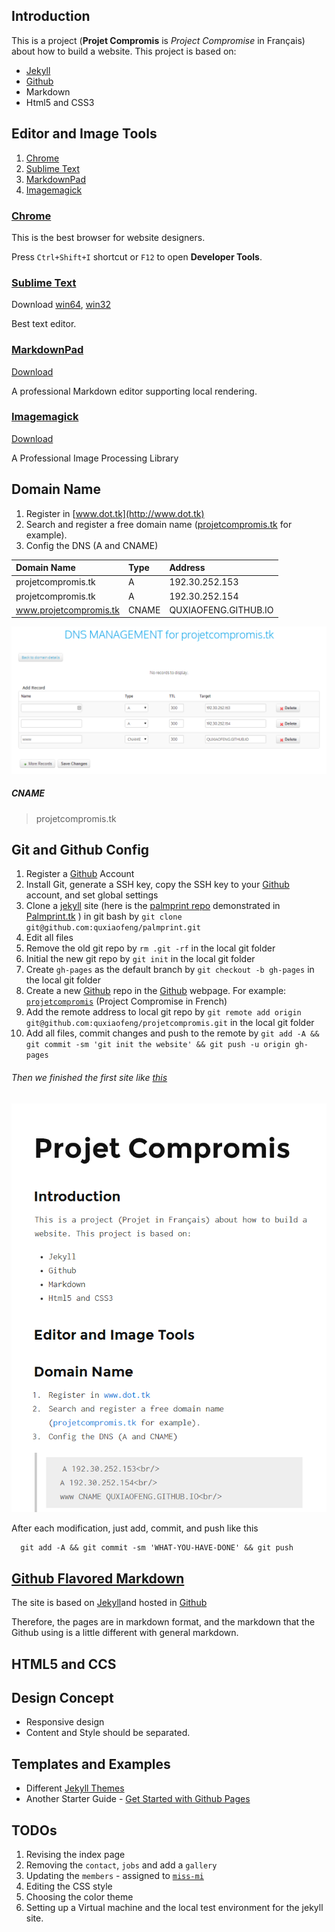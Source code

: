 Introduction
-------

This is a project (**Projet Compromis** is *Project Compromise* in Français) about how to build a website.
This project is based on:

+ [Jekyll](http://jekyllrb.com/)
+ [Github](https://github.com/)
+ Markdown
+ Html5 and CSS3

Editor and Image Tools
------------------------

1. [Chrome](https://www.google.com/chrome/browser/)
1. [Sublime Text](http://www.sublimetext.com/)
2. [MarkdownPad](http://markdownpad.com/)
3. [Imagemagick](http://www.imagemagick.org/)

### [Chrome](https://www.google.com/chrome/browser/) 

This is the best browser for website designers. 

Press `Ctrl+Shift+I` shortcut or `F12` to open **Developer Tools**.

### [Sublime Text](http://www.sublimetext.com/)

Download [win64](http://c758482.r82.cf2.rackcdn.com/Sublime%20Text%20Build%203059%20x64%20Setup.exe), [win32](http://c758482.r82.cf2.rackcdn.com/Sublime%20Text%20Build%203059%20Setup.exe)

Best text editor.

### [MarkdownPad](http://markdownpad.com/)

[Download](http://markdownpad.com/download/markdownpad2-setup.exe)

A professional Markdown editor supporting local rendering.

### [Imagemagick](http://www.imagemagick.org/)

[Download](http://www.imagemagick.org/download/binaries/ImageMagick-6.8.9-7-Q16-x64-dll.exe)

A Professional Image Processing Library


Domain Name
------

1. Register in [www.dot.tk](http://www.dot.tk)
2. Search and register a free domain name ([projetcompromis.tk](http://projetcompromis.tk) for example).
3. Config the DNS (A and CNAME)

| Domain Name           | Type  | Address               |
|:-------------------   |:---   |:----------------      |
|projetcompromis.tk     |  A    | 192.30.252.153        |
|projetcompromis.tk     |  A    | 192.30.252.154        |
|www.projetcompromis.tk | CNAME | QUXIAOFENG.GITHUB.IO  |

[![DNS Config in dot.tk](/images/dnsconfig.png)](/images/dnsconfig.png)

##### CNAME

>    projetcompromis.tk


Git and Github Config
----------------

1. Register a [Github](https://github.com/) Account
2. Install Git, generate a SSH key, copy the SSH key to your [Github](https://github.com/) account, and set global settings
3. Clone a [jekyll](http://jekyllrb.com/) site (here is the [palmprint repo](https://github.com/quxiaofeng/palmprint) demonstrated in [Palmprint.tk](http://palmprint.tk/) ) in git bash by `git clone git@github.com:quxiaofeng/palmprint.git`
4. Edit all files
5. Remove the old git repo by `rm .git -rf` in the local git folder
6. Initial the new git repo by `git init` in the local git folder
7. Create `gh-pages` as the default branch by `git checkout -b gh-pages` in the local git folder
8. Create a new [Github](https://github.com/) repo in the [Github](https://github.com/) webpage. For example: [`projetcompromis`](https://github.com/quxiaofeng/projetcompromis) (Project Compromise in French)
9. Add the remote address to local git repo by `git remote add origin git@github.com:quxiaofeng/projetcompromis.git` in the local git folder
10. Add all files, commit changes and push to the remote by `git add -A && git commit -sm 'git init the website' && git push -u origin gh-pages`

###### Then we finished the first site like [this](/images/firstsite.png)

[![First Site Screen](/images/firstsite.png)](/images/firstsite.png)

After each modification, just add, commit, and push like this

      git add -A && git commit -sm 'WHAT-YOU-HAVE-DONE' && git push

[Github Flavored Markdown](https://help.github.com/articles/github-flavored-markdown)
----------------

The site is based on [Jekyll](http://jekyllrb.com/)and hosted in [Github](https://github.com/)

Therefore, the pages are in markdown format, and the markdown that the Github using is a little different with general markdown.

HTML5 and CCS
----------------

Design Concept
----------------

+ Responsive design
+ Content and Style should be separated.

Templates and Examples
----------------

+ Different [Jekyll Themes](http://jekyllthemes.org/)
+ Another Starter Guide - [Get Started with Github Pages](http://24ways.org/2013/get-started-with-github-pages/)

TODOs
------------

1. Revising the index page
2. Removing the `contact`, `jobs` and add a `gallery`
3. Updating the `members` - assigned to [`miss-mi`](https://github.com/miss-mi)
4. Editing the CSS style
5. Choosing the color theme
6. Setting up a Virtual machine and the local test environment for the jekyll site.



